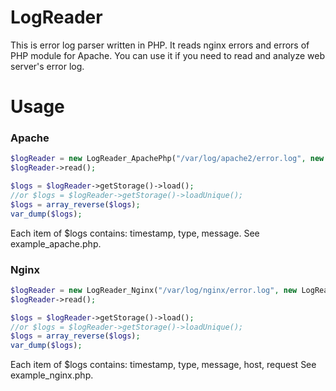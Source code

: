 LogReader
=========

This is error log parser written in PHP. It reads nginx errors and errors of PHP module for Apache.
You can use it if you need to read and analyze web server's error log.


Usage
=========
### Apache

```php
$logReader = new LogReader_ApachePhp("/var/log/apache2/error.log", new LogReader_Storage_Array());
$logReader->read();

$logs = $logReader->getStorage()->load();
//or $logs = $logReader->getStorage()->loadUnique();
$logs = array_reverse($logs);
var_dump($logs);
```

Each item of $logs contains: timestamp, type, message.
See example_apache.php.

### Nginx

```php
$logReader = new LogReader_Nginx("/var/log/nginx/error.log", new LogReader_Storage_Array());
$logReader->read();

$logs = $logReader->getStorage()->load();
//or $logs = $logReader->getStorage()->loadUnique();
$logs = array_reverse($logs);
var_dump($logs);
```

Each item of $logs contains: timestamp, type, message, host, request
See example_nginx.php.